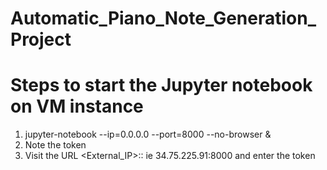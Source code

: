 # Automatic_Piano_Note_Generation_Project

# Steps to start the Jupyter notebook on VM instance
1. jupyter-notebook --ip=0.0.0.0 --port=8000 --no-browser &
2. Note the token
3. Visit the URL <External_IP>::<PORT> ie 34.75.225.91:8000 and enter the token
